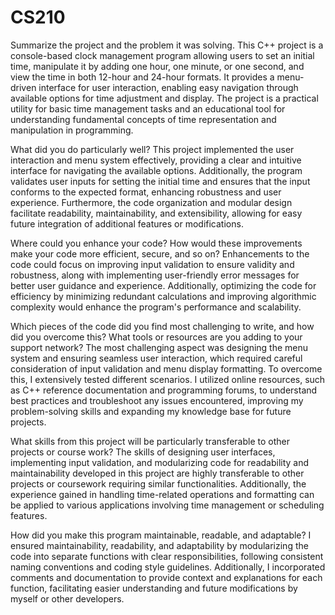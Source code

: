# CS210
Summarize the project and the problem it was solving.
This C++ project is a console-based clock management program allowing users to set an initial time, manipulate it by adding one hour, one minute, or one second, and view the time in both 12-hour and 24-hour formats. It provides a menu-driven interface for user interaction, enabling easy navigation through available options for time adjustment and display. The project is a practical utility for basic time management tasks and an educational tool for understanding fundamental concepts of time representation and manipulation in programming.

What did you do particularly well?
This project implemented the user interaction and menu system effectively, providing a clear and intuitive interface for navigating the available options. Additionally, the program validates user inputs for setting the initial time and ensures that the input conforms to the expected format, enhancing robustness and user experience. Furthermore, the code organization and modular design facilitate readability, maintainability, and extensibility, allowing for easy future integration of additional features or modifications.

Where could you enhance your code? How would these improvements make your code more efficient, secure, and so on?
Enhancements to the code could focus on improving input validation to ensure validity and robustness, along with implementing user-friendly error messages for better user guidance and experience. Additionally, optimizing the code for efficiency by minimizing redundant calculations and improving algorithmic complexity would enhance the program's performance and scalability.

Which pieces of the code did you find most challenging to write, and how did you overcome this? What tools or resources are you adding to your support network?
The most challenging aspect was designing the menu system and ensuring seamless user interaction, which required careful consideration of input validation and menu display formatting. To overcome this, I extensively tested different scenarios. I utilized online resources, such as C++ reference documentation and programming forums, to understand best practices and troubleshoot any issues encountered, improving my problem-solving skills and expanding my knowledge base for future projects.

What skills from this project will be particularly transferable to other projects or course work?
The skills of designing user interfaces, implementing input validation, and modularizing code for readability and maintainability developed in this project are highly transferable to other projects or coursework requiring similar functionalities. Additionally, the experience gained in handling time-related operations and formatting can be applied to various applications involving time management or scheduling features.

How did you make this program maintainable, readable, and adaptable?
I ensured maintainability, readability, and adaptability by modularizing the code into separate functions with clear responsibilities, following consistent naming conventions and coding style guidelines. Additionally, I incorporated comments and documentation to provide context and explanations for each function, facilitating easier understanding and future modifications by myself or other developers.

